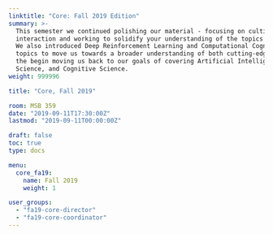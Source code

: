 ```yaml
---
linktitle: "Core: Fall 2019 Edition"
summary: >-
  This semester we continued polishing our material - focusing on cultivating group
  interaction and working to solidify your understanding of the topics we're covering.
  We also introduced Deep Reinforcement Learning and Computational Cognitive Science as
  topics to move us towards a broader understanding of both cutting-edge research and
  the begin moving us back to our goals of covering Artificial Intelligence, Data
  Science, and Cognitive Science.
weight: 999996

title: "Core, Fall 2019"

room: MSB 359
date: "2019-09-11T17:30:00Z"
lastmod: "2019-09-11T00:00:00Z"

draft: false
toc: true
type: docs

menu:
  core_fa19:
    name: Fall 2019
    weight: 1

user_groups:
  - "fa19-core-director"
  - "fa19-core-coordinator"
---
```

